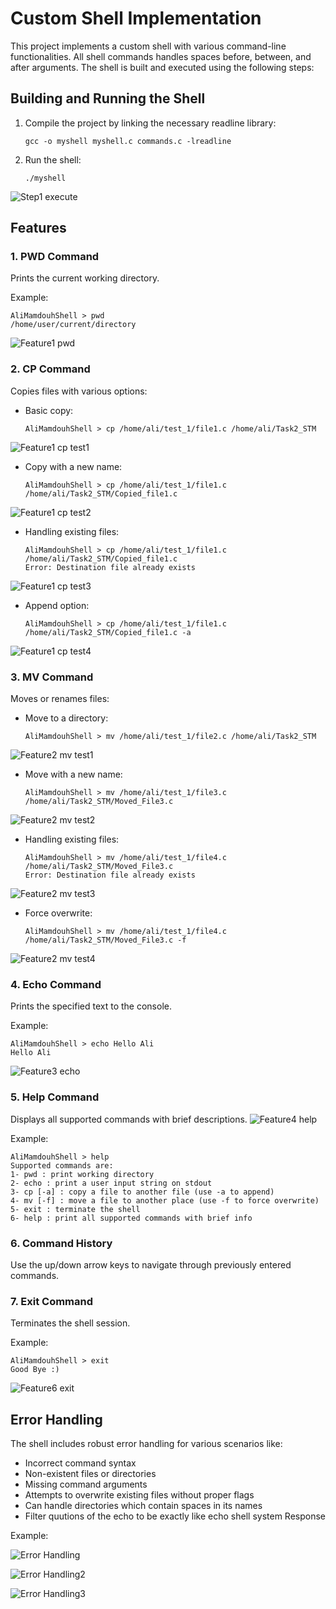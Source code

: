 # Custom Shell Implementation

This project implements a custom shell with various command-line functionalities. All shell commands handles spaces before, between, and after arguments.
The shell is built and executed using the following steps:

## Building and Running the Shell

1. Compile the project by linking the necessary readline library:
   ```
   gcc -o myshell myshell.c commands.c -lreadline
   ```

2. Run the shell:
   ```
   ./myshell
   ```
![Step1 execute](https://github.com/user-attachments/assets/4d9575cd-5609-413b-8a56-495854638c88)

## Features

### 1. PWD Command
Prints the current working directory.

Example:
```
AliMamdouhShell > pwd
/home/user/current/directory
```
![Feature1 pwd](https://github.com/user-attachments/assets/df28a009-501e-4cf4-ab68-26f008d1c7e7)

### 2. CP Command
Copies files with various options:

- Basic copy:
  ```
  AliMamdouhShell > cp /home/ali/test_1/file1.c /home/ali/Task2_STM
  ```
![Feature1 cp test1](https://github.com/user-attachments/assets/571f2aae-bef4-4dd3-90c8-a34c1e926a2b)

- Copy with a new name:
  ```
  AliMamdouhShell > cp /home/ali/test_1/file1.c /home/ali/Task2_STM/Copied_file1.c
  ```
![Feature1 cp test2](https://github.com/user-attachments/assets/8cc8b6f7-93e1-4054-91ec-33ef0c049e16)

- Handling existing files:
  ```
  AliMamdouhShell > cp /home/ali/test_1/file1.c /home/ali/Task2_STM/Copied_file1.c
  Error: Destination file already exists
  ```
![Feature1 cp test3](https://github.com/user-attachments/assets/7ba42246-d884-417e-b440-85bcaa68f3bc)

- Append option:
  ```
  AliMamdouhShell > cp /home/ali/test_1/file1.c /home/ali/Task2_STM/Copied_file1.c -a
  ```
![Feature1 cp test4](https://github.com/user-attachments/assets/3dd9a91d-818b-4320-bee8-bf35760a53cb)



### 3. MV Command
Moves or renames files:

- Move to a directory:
  ```
  AliMamdouhShell > mv /home/ali/test_1/file2.c /home/ali/Task2_STM
  ```
![Feature2 mv test1](https://github.com/user-attachments/assets/c2a7ce1c-c96e-4756-bf92-57380b33afbc)

- Move with a new name:
  ```
  AliMamdouhShell > mv /home/ali/test_1/file3.c /home/ali/Task2_STM/Moved_File3.c
  ```
![Feature2 mv test2](https://github.com/user-attachments/assets/2ea52a85-ce75-43ee-b767-3bf8f542b1f1)

- Handling existing files:
  ```
  AliMamdouhShell > mv /home/ali/test_1/file4.c /home/ali/Task2_STM/Moved_File3.c
  Error: Destination file already exists
  ```
![Feature2 mv test3](https://github.com/user-attachments/assets/10d6759f-1296-4717-abab-f975ec846570)

- Force overwrite:
  ```
  AliMamdouhShell > mv /home/ali/test_1/file4.c /home/ali/Task2_STM/Moved_File3.c -f
  ```
![Feature2 mv test4](https://github.com/user-attachments/assets/0fd01274-5a61-4419-aa73-9496401a4a65)

### 4. Echo Command
Prints the specified text to the console.

Example:
```
AliMamdouhShell > echo Hello Ali
Hello Ali
```
![Feature3 echo](https://github.com/user-attachments/assets/150f8824-363c-4f1f-8942-2a46e9f1db2c)

### 5. Help Command
Displays all supported commands with brief descriptions.
![Feature4 help](https://github.com/user-attachments/assets/ccc6ec1b-fd27-43a0-addb-da1deb2d2088)

Example:
```
AliMamdouhShell > help
Supported commands are:
1- pwd : print working directory
2- echo : print a user input string on stdout
3- cp [-a] : copy a file to another file (use -a to append)
4- mv [-f] : move a file to another place (use -f to force overwrite)
5- exit : terminate the shell
6- help : print all supported commands with brief info
```

### 6. Command History
Use the up/down arrow keys to navigate through previously entered commands.

### 7. Exit Command
Terminates the shell session.

Example:
```
AliMamdouhShell > exit
Good Bye :)
```
![Feature6 exit](https://github.com/user-attachments/assets/27029a7d-1ec2-42b2-8cf9-769a30f8acf9)

## Error Handling

The shell includes robust error handling for various scenarios like:
- Incorrect command syntax
- Non-existent files or directories
- Missing command arguments
- Attempts to overwrite existing files without proper flags
- Can handle directories which contain spaces in its names
- Filter quutions of the echo to be exactly like echo shell system Response

Example:

![Error Handling](https://github.com/user-attachments/assets/1c551207-2644-432f-a15e-7262008d1fad)

![Error Handling2](https://github.com/user-attachments/assets/fa2eb207-c792-4769-8472-128f770b73d7)

![Error Handling3](https://github.com/user-attachments/assets/e54274ec-8a3e-46a2-93f8-f01c728340bb)


